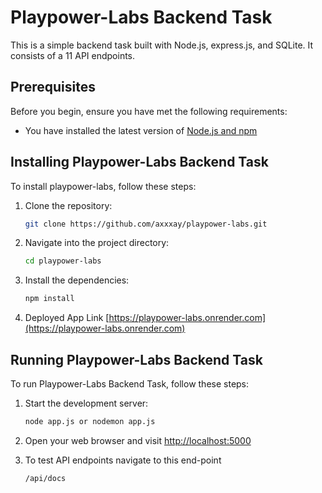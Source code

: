 # Playpower-Labs Backend Task

This is a simple backend task built with Node.js, express.js, and SQLite. It consists of a 11 API endpoints.

## Prerequisites

Before you begin, ensure you have met the following requirements:

* You have installed the latest version of [Node.js and npm](https://nodejs.org/en/download/)

## Installing Playpower-Labs Backend Task

To install playpower-labs, follow these steps:

1. Clone the repository:
    ```bash
    git clone https://github.com/axxxay/playpower-labs.git
    ```

2. Navigate into the project directory:
    ```bash
    cd playpower-labs
    ```

3. Install the dependencies:
    ```bash
    npm install
    ```
4. Deployed App Link [https://playpower-labs.onrender.com](https://playpower-labs.onrender.com)

## Running Playpower-Labs Backend Task

To run Playpower-Labs Backend Task, follow these steps:

1. Start the development server:
    ```bash
    node app.js or nodemon app.js
    ```

2. Open your web browser and visit [http://localhost:5000](http://localhost:5000)

3. To test API endpoints navigate to this end-point
    ```
    /api/docs
    ```
